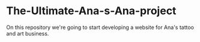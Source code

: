 # The-Ultimate-Ana-s-Ana-project
On this repository we're going to start developing a website for Ana's tattoo and art business.
